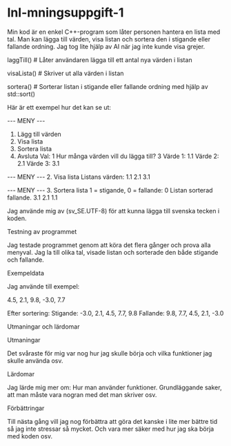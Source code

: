 # Inl-mningsuppgift-1
Min kod är en enkel C++-program som låter personen hantera en lista med tal.
Man kan lägga till värden, visa listan och sortera den i stigande eller fallande ordning.
Jag tog lite hjälp av AI när jag inte kunde visa grejer.

laggTill()   # Låter användaren lägga till ett antal nya värden i listan

visaLista()  # Skriver ut alla värden i listan

sortera()    # Sorterar listan i stigande eller fallande ordning med hjälp av std::sort()






Här är ett exempel hur det kan se ut:

--- MENY ---
1. Lägg till värden
2. Visa lista
3. Sortera lista
4. Avsluta
Val: 1
Hur många värden vill du lägga till? 3
Värde 1: 1.1
Värde 2: 2.1
Värde 3: 3.1

--- MENY ---
2. Visa lista
Listans värden:
1.1 2.1 3.1

--- MENY ---
3. Sortera lista
1 = stigande, 0 = fallande: 0
Listan sorterad fallande.
3.1 2.1 1.1

Jag använde mig av (sv_SE.UTF-8) för att kunna lägga till svenska tecken i koden.



Testning av programmet

Jag testade programmet genom att köra det flera gånger och prova alla menyval.
Jag la till olika tal, visade listan och sorterade den både stigande och fallande.

Exempeldata

Jag använde till exempel:

4.5, 2.1, 9.8, -3.0, 7.7

Efter sortering:
Stigande: -3.0, 2.1, 4.5, 7.7, 9.8
Fallande: 9.8, 7.7, 4.5, 2.1, -3.0

Utmaningar och lärdomar

Utmaningar

Det svåraste för mig var nog hur jag skulle börja och vilka funktioner jag skulle använda osv.

Lärdomar

Jag lärde mig mer om:
Hur man använder funktioner. Grundläggande saker, att man måste vara nogran med det man skriver osv.



Förbättringar

Till nästa gång vill jag nog förbättra att göra det kanske i lite mer bättre tid så jag inte stressar så mycket. Och vara mer säker med hur jag ska börja med koden osv.

